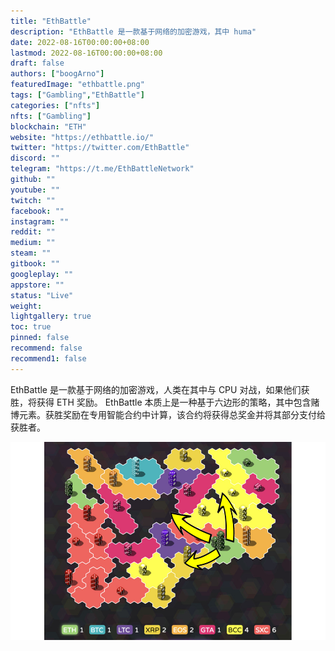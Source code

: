 ```yaml
---
title: "EthBattle"
description: "EthBattle 是一款基于网络的加密游戏，其中 huma"
date: 2022-08-16T00:00:00+08:00
lastmod: 2022-08-16T00:00:00+08:00
draft: false
authors: ["boogArno"]
featuredImage: "ethbattle.png"
tags: ["Gambling","EthBattle"]
categories: ["nfts"]
nfts: ["Gambling"]
blockchain: "ETH"
website: "https://ethbattle.io/"
twitter: "https://twitter.com/EthBattle"
discord: ""
telegram: "https://t.me/EthBattleNetwork"
github: ""
youtube: ""
twitch: ""
facebook: ""
instagram: ""
reddit: ""
medium: ""
steam: ""
gitbook: ""
googleplay: ""
appstore: ""
status: "Live"
weight: 
lightgallery: true
toc: true
pinned: false
recommend: false
recommend1: false
---
```

EthBattle 是一款基于网络的加密游戏，人类在其中与 CPU 对战，如果他们获胜，将获得 ETH 奖励。 EthBattle 本质上是一种基于六边形的策略，其中包含赌博元素。获胜奖励在专用智能合约中计算，该合约将获得总奖金并将其部分支付给获胜者。

![ethbattle-dapp-gambling-eth-image1_78b080fd3b56f48b1f7fd9c3500a8c33](ethbattle-dapp-gambling-eth-image1_78b080fd3b56f48b1f7fd9c3500a8c33.png)